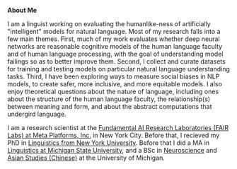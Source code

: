 **About Me**

I am a linguist working on evaluating the humanlike-ness of artificially "intelligent" models for natural language. Most of my research falls into a few main themes. First, much of my work evaluates whether deep neural networks are reasonable cognitive models of the human language faculty and of human language processing, with the goal of understanding model failings so as to better improve them. Second, I collect and curate datasets for training and testing models on particular natural language understanding tasks. Third, I have been exploring ways to measure social biases in NLP models, to create safer, more inclusive, and more equitable models. I also enjoy theoretical questions about the nature of language, including ones about the structure of the human language faculty, the relationship(s) between meaning and form, and about the abstract computations that undergird language. 

I am a research scientist at the [Fundamental AI Research Laboratories (FAIR Labs) at Meta Platforms, Inc.](https://ai.facebook.com/people/adina-williams) in New York City. Before that, I recieved my PhD in [Linguistics from New York University](https://as.nyu.edu/departments/linguistics/homepage.html). Before that I did a MA in [Linguistics at Michigan State University](https://lilac.msu.edu/linguistics/), and a BSc in [Neuroscience](https://lsa.umich.edu/neurosci) and [Asian Studies (Chinese)](https://lsa.umich.edu/asian) at the University of Michigan.
